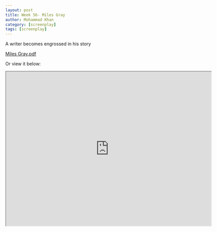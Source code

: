 ```yaml
---
layout: post
title: Week 56- Miles Gray
author: Mohammad Khan
category: [screenplay]
tags: [screenplay]
---
```

<p>A writer becomes engrossed in his story</p>



<a href="https://drive.google.com/file/d/1KMgJTqy9vSR51rSF715qUl8Xs5TUhQbP/view?usp=sharing">
Miles Gray.pdf</a>

Or view it below: 
<iframe src="https://drive.google.com/file/d/1KMgJTqy9vSR51rSF715qUl8Xs5TUhQbP/preview" width="640" height="480" allow="autoplay"></iframe>